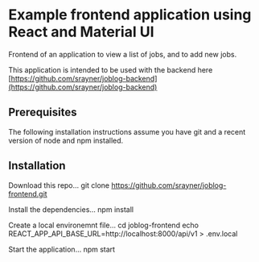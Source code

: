 # Example frontend application using React and Material UI

Frontend of an application to view a list of jobs, and to add new jobs.

This application is intended to be used with the backend here [https://github.com/srayner/joblog-backend](https://github.com/srayner/joblog-backend)

## Prerequisites

The following installation instructions assume you have git and a recent version of node and npm installed.

## Installation

Download this repo...
    git clone https://github.com/srayner/joblog-frontend.git

Install the dependencies...
    npm install

Create a local environemnt file...
    cd joblog-frontend
    echo REACT_APP_API_BASE_URL=http://localhost:8000/api/v1 > .env.local

Start the application...
    npm start
